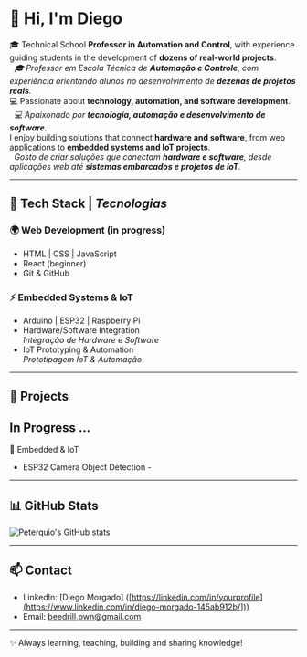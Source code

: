# 👋 Hi, I'm Diego

🎓 Technical School **Professor in Automation and Control**, with experience guiding students in the development of **dozens of real-world projects**.  
&nbsp;  *🎓 Professor em Escola Técnica de **Automação e Controle**, com experiência orientando alunos no desenvolvimento de **dezenas de projetos reais**.*  
💻 Passionate about **technology, automation, and software development**.  
&nbsp;  *💻 Apaixonado por **tecnologia, automação e desenvolvimento de software**.*  
I enjoy building solutions that connect **hardware and software**, from web applications to **embedded systems and IoT projects**.  
&nbsp;  *Gosto de criar soluções que conectam **hardware e software**, desde aplicações web até **sistemas embarcados e projetos de IoT**.*  

---

## 🚀 Tech Stack | *Tecnologias*

### 🌍 Web Development (in progress)
- HTML | CSS | JavaScript  
- React (beginner)  
- Git & GitHub  

### ⚡ Embedded Systems & IoT
- Arduino | ESP32 | Raspberry Pi  
- Hardware/Software Integration  
  *Integração de Hardware e Software*   
- IoT Prototyping & Automation  
  *Prototipagem IoT & Automação*  

---

## 📂 Projects

## In Progress ...

🔹 Embedded & IoT  
- ESP32 Camera Object Detection -  

---

## 📊 GitHub Stats
![Peterquio's GitHub stats](https://github-readme-stats.vercel.app/api?username=peterquio&show_icons=true&theme=tokyonight)

---

## 📫 Contact
- LinkedIn: [Diego Morgado] ([https://linkedin.com/in/yourprofile](https://www.linkedin.com/in/diego-morgado-145ab912b/]))  
- Email: beedrill.pwn@gmail.com  

---
✨ Always learning, teaching, building and sharing knowledge!
